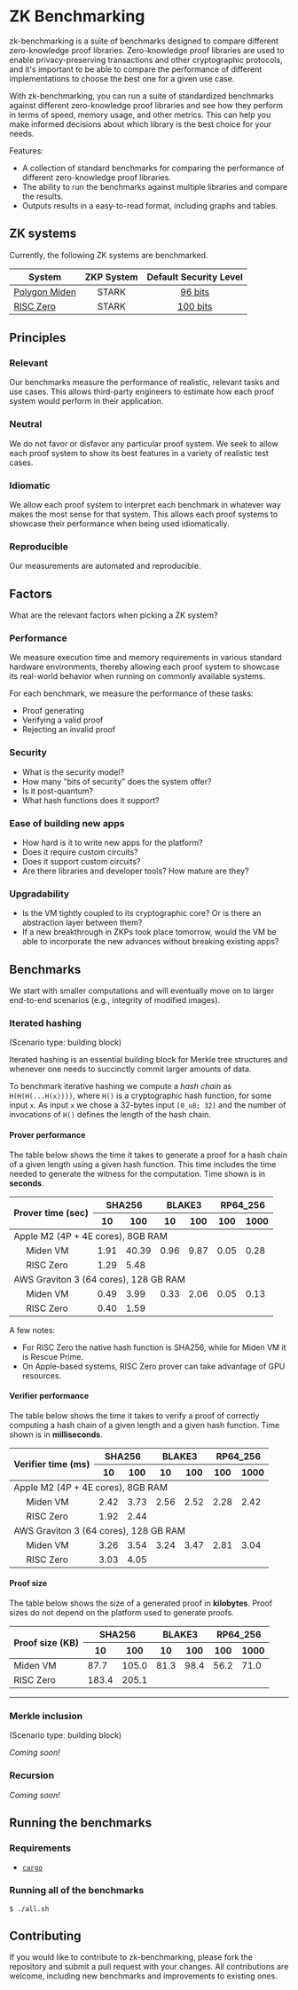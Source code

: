 # ZK Benchmarking
 
zk-benchmarking is a suite of benchmarks designed to compare different zero-knowledge proof libraries. Zero-knowledge proof libraries are used to enable privacy-preserving transactions and other cryptographic protocols, and it's important to be able to compare the performance of different implementations to choose the best one for a given use case.
 
With zk-benchmarking, you can run a suite of standardized benchmarks against different zero-knowledge proof libraries and see how they perform in terms of speed, memory usage, and other metrics. This can help you make informed decisions about which library is the best choice for your needs.
 
Features:
 
* A collection of standard benchmarks for comparing the performance of different zero-knowledge proof libraries.
* The ability to run the benchmarks against multiple libraries and compare the results.
* Outputs results in a easy-to-read format, including graphs and tables.
 
## ZK systems
Currently, the following ZK systems are benchmarked.

| System        | ZKP System | Default Security Level |
| ------------- | :--------: | :--------------: |
| [Polygon Miden](https://github.com/0xPolygonMiden/miden-vm) | STARK | [96 bits](https://github.com/maticnetwork/miden/blob/e941cf8dc6397a830d9073c8730389248e82f8e1/air/src/options.rs#L29) |
| [RISC Zero](https://github.com/risc0/risc0/) | STARK | [100 bits](https://github.com/risc0/risc0/#security) |

## Principles
 
### Relevant
 
Our benchmarks measure the performance of realistic, relevant tasks and use cases. This allows third-party engineers to estimate how each proof system would perform in their application.
 
### Neutral
 
We do not favor or disfavor any particular proof system. We seek to allow each proof system to show its best features in a variety of realistic test cases.
 
### Idiomatic
 
We allow each proof system to interpret each benchmark in whatever way makes the most sense for that system. This allows each proof systems to showcase their performance when being used idiomatically.
 
### Reproducible
 
Our measurements are automated and reproducible.
 
## Factors
 
What are the relevant factors when picking a ZK system?
 
### Performance
 
We measure execution time and memory requirements in various standard hardware environments, thereby allowing each proof system to showcase its real-world behavior when running on commonly available systems.
 
For each benchmark, we measure the performance of these tasks:
 
* Proof generating
* Verifying a valid proof
* Rejecting an invalid proof
 
### Security
 
* What is the security model?
* How many "bits of security" does the system offer?
* Is it post-quantum?
* What hash functions does it support?
 
### Ease of building new apps
 
* How hard is it to write new apps for the platform?
* Does it require custom circuits?
* Does it support custom circuits?
* Are there libraries and developer tools? How mature are they?
 
### Upgradability
 
* Is the VM tightly coupled to its cryptographic core? Or is there an abstraction layer between them?
* If a new breakthrough in ZKPs took place tomorrow, would the VM be able to incorporate the new advances without breaking existing apps?
 
## Benchmarks
 
We start with smaller computations and will eventually move on to larger end-to-end scenarios (e.g., integrity of modified images).
 
### Iterated hashing
 
(Scenario type: building block)

Iterated hashing is an essential building block for Merkle tree structures and whenever one needs to succinctly commit larger amounts of data. 

To benchmark iterative hashing we compute a *hash chain* as `H(H(H(...H(x))))`, where `H()` is a cryptographic hash function, for some input `x`. As input `x` we chose a 32-bytes input `[0_u8; 32]` and the number of invocations of `H()` defines the length of the hash chain.
 
#### Prover performance

The table below shows the time it takes to generate a proof for a hash chain of a given length using a given hash function. This time includes the time needed to generate the witness for the computation. Time shown is in **seconds**.

<table>
    <thead>
        <tr>
            <th rowspan=2 colspan=2>Prover time (sec)</th>
            <th colspan=2>SHA256</th>
            <th colspan=2>BLAKE3</th>
            <th colspan=2>RP64_256</th>
        </tr>
        <tr>
            <th>10</th>
            <th>100</th>
            <th>10</th>
            <th>100</th>
            <th>100</th>
            <th>1000</th>
        </tr>
    </thead>
    <tbody>
        <tr>
            <td colspan=8>Apple M2 (4P + 4E cores), 8GB RAM </td>
        </tr>
        <tr>
            <td> </td>
            <td style="text-align:left">Miden VM</td>
            <td>1.91</td>
            <td>40.39</td>
            <td>0.96</td>
            <td>9.87</td>
            <td>0.05</td>
            <td>0.28</td>
        </tr>
        <tr>
            <td> </td>
            <td style="text-align:left">RISC Zero</td>
            <td>1.29</td>
            <td>5.48</td>
            <td> </td>
            <td> </td>
            <td> </td>
            <td> </td>
        </tr>
        <tr>
            <td colspan=8>AWS Graviton 3 (64 cores), 128 GB RAM</td>
        </tr>
        <tr>
            <td> </td>
            <td style="text-align:left">Miden VM</td>
            <td>0.49</td>
            <td>3.99</td>
            <td>0.33</td>
            <td>2.06</td>
            <td>0.05</td>
            <td>0.13</td>
        </tr>
        <tr>
            <td> </td>
            <td style="text-align:left">RISC Zero</td>
            <td>0.40</td>
            <td>1.59</td>
            <td> </td>
            <td> </td>
            <td> </td>
            <td> </td>
        </tr>
    </tbody>
</table>

A few notes:
* For RISC Zero the native hash function is SHA256, while for Miden VM it is Rescue Prime.
* On Apple-based systems, RISC Zero prover can take advantage of GPU resources.

#### Verifier performance
The table below shows the time it takes to verify a proof of correctly computing a hash chain of a given length and a given hash function. Time shown is in **milliseconds**.

<table>
    <thead>
        <tr>
            <th rowspan=2 colspan=2>Verifier time (ms)</th>
            <th colspan=2>SHA256</th>
            <th colspan=2>BLAKE3</th>
            <th colspan=2>RP64_256</th>
        </tr>
        <tr>
            <th>10</th>
            <th>100</th>
            <th>10</th>
            <th>100</th>
            <th>100</th>
            <th>1000</th>
        </tr>
    </thead>
    <tbody>
        <tr>
            <td colspan=8>Apple M2 (4P + 4E cores), 8GB RAM </td>
        </tr>
        <tr>
            <td> </td>
            <td style="text-align:left">Miden VM</td>
            <td>2.42</td>
            <td>3.73</td>
            <td>2.56</td>
            <td>2.52</td>
            <td>2.28</td>
            <td>2.42</td>
        </tr>
        <tr>
            <td> </td>
            <td style="text-align:left">RISC Zero</td>
            <td>1.92</td>
            <td>2.44</td>
            <td> </td>
            <td> </td>
            <td> </td>
            <td> </td>
        </tr>
        <tr>
            <td colspan=8>AWS Graviton 3 (64 cores), 128 GB RAM</td>
        </tr>
        <tr>
            <td> </td>
            <td style="text-align:left">Miden VM</td>
            <td>3.26</td>
            <td>3.54</td>
            <td>3.24</td>
            <td>3.47</td>
            <td>2.81</td>
            <td>3.04</td>
        </tr>
        <tr>
            <td> </td>
            <td style="text-align:left">RISC Zero</td>
            <td>3.03</td>
            <td>4.05</td>
            <td> </td>
            <td> </td>
            <td> </td>
            <td> </td>
        </tr>
    </tbody>
</table>

#### Proof size
The table below shows the size of a generated proof in **kilobytes**. Proof sizes do not depend on the platform used to generate proofs.

<table>
    <thead>
        <tr>
            <th rowspan=2>Proof size (KB)</th>
            <th colspan=2>SHA256</th>
            <th colspan=2>BLAKE3</th>
            <th colspan=2>RP64_256</th>
        </tr>
        <tr>
            <th>10</th>
            <th>100</th>
            <th>10</th>
            <th>100</th>
            <th>100</th>
            <th>1000</th>
        </tr>
    </thead>
    <tbody>
        <tr>
            <td style="text-align:left">Miden VM</td>
            <td>87.7</td>
            <td>105.0</td>
            <td>81.3</td>
            <td>98.4</td>
            <td>56.2</td>
            <td>71.0</td>
        </tr>
        <tr>
            <td style="text-align:left">RISC Zero</td>
            <td>183.4</td>
            <td>205.1</td>
            <td> </td>
            <td> </td>
            <td> </td>
            <td> </td>
        </tr>
       
</table>

____

### Merkle inclusion
 
(Scenario type: building block)
 
*Coming soon!*
 
### Recursion
 
*Coming soon!*
 
## Running the benchmarks

### Requirements
 
* [`cargo`](https://doc.rust-lang.org/stable/cargo/)
 
### Running all of the benchmarks
 
```console
$ ./all.sh
```
 
## Contributing
 
If you would like to contribute to zk-benchmarking, please fork the repository and submit a pull request with your changes. All contributions are welcome, including new benchmarks and improvements to existing ones.
